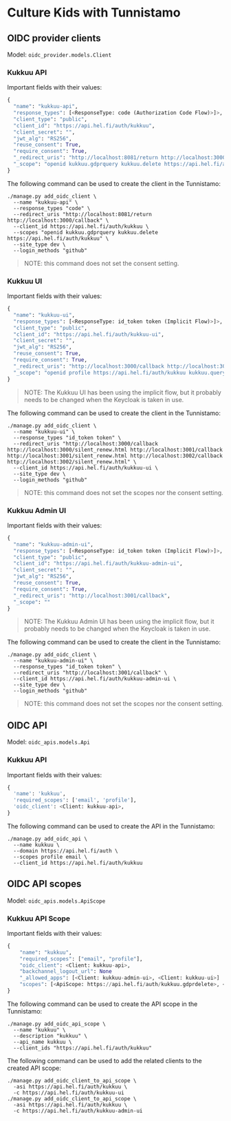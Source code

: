 # Culture Kids with Tunnistamo

## OIDC provider clients

Model: `oidc_provider.models.Client`

### Kukkuu API

Important fields with their values:

```python
{
  "name": "kukkuu-api",
  "response_types": [<ResponseType: code (Authorization Code Flow)>]>,
  "client_type": "public",
  "client_id": "https://api.hel.fi/auth/kukkuu",
  "client_secret": "",
  "jwt_alg": "RS256",
  "reuse_consent": True,
  "require_consent": True,
  "_redirect_uris": "http://localhost:8081/return http://localhost:3000/callback",
  "_scope": "openid kukkuu.gdprquery kukkuu.delete https://api.hel.fi/auth/kukkuu"
}
```

The following command can be used to create the client in the Tunnistamo:

```shell
./manage.py add_oidc_client \
  --name "kukkuu-api" \
  --response_types "code" \
  --redirect_uris "http://localhost:8081/return http://localhost:3000/callback" \
  --client_id https://api.hel.fi/auth/kukkuu \
  --scopes "openid kukkuu.gdprquery kukkuu.delete https://api.hel.fi/auth/kukkuu" \
  --site_type dev \
  --login_methods "github"
```

> NOTE: this command does not set the consent setting.

### Kukkuu UI

Important fields with their values:

```python
{
  "name": "kukkuu-ui",
  "response_types": [<ResponseType: id_token token (Implicit Flow)>]>,
  "client_type": "public",
  "client_id": "https://api.hel.fi/auth/kukkuu-ui",
  "client_secret": "",
  "jwt_alg": "RS256",
  "reuse_consent": True,
  "require_consent": True,
  "_redirect_uris": "http://localhost:3000/callback http://localhost:3000/silent_renew.html http://localhost:3001/callback http://localhost:3001/silent_renew.html http://localhost:3002/callback http://localhost:3002/silent_renew.html",
  "_scope": "openid profile https://api.hel.fi/auth/kukkuu kukkuu.query kukkuu.delete https://api.hel.fi/auth/helsinkiprofile"
}
```

> NOTE: The Kukkuu UI has been using the implicit flow, but it probably needs to be changed when the Keycloak is taken in use.

The following command can be used to create the client in the Tunnistamo:

```shell
./manage.py add_oidc_client \
  --name "kukkuu-ui" \
  --response_types "id_token token" \
  --redirect_uris "http://localhost:3000/callback http://localhost:3000/silent_renew.html http://localhost:3001/callback http://localhost:3001/silent_renew.html http://localhost:3002/callback http://localhost:3002/silent_renew.html" \
  --client_id https://api.hel.fi/auth/kukkuu-ui \
  --site_type dev \
  --login_methods "github"
```

> NOTE: this command does not set the scopes nor the consent setting.

### Kukkuu Admin UI

Important fields with their values:

```python
{
  "name": "kukkuu-admin-ui",
  "response_types": [<ResponseType: id_token token (Implicit Flow)>]>,
  "client_type": "public",
  "client_id": "https://api.hel.fi/auth/kukkuu-admin-ui",
  "client_secret": "",
  "jwt_alg": "RS256",
  "reuse_consent": True,
  "require_consent": True,
  "_redirect_uris": "http://localhost:3001/callback",
  "_scope": ""
}
```

> NOTE: The Kukkuu Admin UI has been using the implicit flow, but it probably needs to be changed when the Keycloak is taken in use.

The following command can be used to create the client in the Tunnistamo:

```shell
./manage.py add_oidc_client \
  --name "kukkuu-admin-ui" \
  --response_types "id_token token" \
  --redirect_uris "http://localhost:3001/callback" \
  --client_id https://api.hel.fi/auth/kukkuu-admin-ui \
  --site_type dev \
  --login_methods "github"
```

> NOTE: this command does not set the scopes nor the consent setting.

## OIDC API

Model: `oidc_apis.models.Api`

### Kukkuu API

Important fields with their values:

```python
{
  'name': 'kukkuu',
  'required_scopes': ['email', 'profile'],
  'oidc_client': <Client: kukkuu-api>,
}
```

The following command can be used to create the API in the Tunnistamo:

```shell
./manage.py add_oidc_api \
  --name kukkuu \
  --domain https://api.hel.fi/auth \
  --scopes profile email \
  --client_id https://api.hel.fi/auth/kukkuu
```

## OIDC API scopes

Model: `oidc_apis.models.ApiScope`

### Kukkuu API Scope

Important fields with their values:

```python
{
    "name": "kukkuu",
    "required_scopes": ["email", "profile"],
    "oidc_client": <Client: kukkuu-api>,
    "backchannel_logout_url": None
    "_allowed_apps": [<Client: kukkuu-admin-ui>, <Client: kukkuu-ui>]
    "scopes": [<ApiScope: https://api.hel.fi/auth/kukkuu.gdprdelete>, <ApiScope: https://api.hel.fi/auth/kukkuu.gdprquery>, <ApiScope: https://api.hel.fi/auth/kukkuu>]
}
```

The following command can be used to create the API scope in the Tunnistamo:

```shell
./manage.py add_oidc_api_scope \
  --name "kukkuu" \
  --description "kukkuu" \
  --api_name kukkuu \
  --client_ids "https://api.hel.fi/auth/kukkuu"
```

The following command can be used to add the related clients to the created API scope:

```shell
./manage.py add_oidc_client_to_api_scope \
  -asi https://api.hel.fi/auth/kukkuu \
  -c https://api.hel.fi/auth/kukkuu-ui
./manage.py add_oidc_client_to_api_scope \
  -asi https://api.hel.fi/auth/kukkuu \
  -c https://api.hel.fi/auth/kukkuu-admin-ui
```
